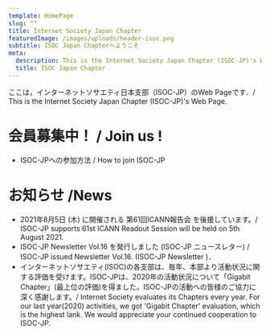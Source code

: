 ```yaml
---
template: HomePage
slug: ""
title: Internet Society Japan Chapter
featuredImage: /images/uploads/header-isoc.png
subtitle: ISOC Japan Chapterへようこそ
meta:
  description: This is the Internet Society Japan Chapter (ISOC-JP)'s Web Page.
  title: ISOC Japan Chapter
---
```

ここは，インターネットソサエティ日本支部（ISOC-JP）のWeb Pageです．/ This is the Internet Society Japan Chapter (ISOC-JP)'s Web Page.

# 会員募集中！ / Join us !

* ISOC-JPへの参加方法 / How to join ISOC-JP

# お知らせ /News

* 2021年8月5日 (木) に開催される 第61回ICANN報告会 を後援しています。/ ISOC-JP supports 61st ICANN Readout Session will be held on 5th August 2021.
* ISOC-JP Newsletter Vol.16 を発行しました (ISOC-JP ニュースレター) / ISOC-JP issued Newsletter Vol.16. (ISOC-JP Newsletter )．
* インターネットソサエティ(ISOC)の各支部は、毎年、本部より活動状況に関する評価を受けます。ISOC-JPは、2020年の活動状況について「Gigabit Chapter」(最上位の評価)を得ました。ISOC-JPの活動への皆様のご協力に深く感謝します。/ Internet Society evaluates its Chapters every year. For our last year(2020) activities, we got 'Gigabit Chapter' evaluation, which is the highest lank. We would appreciate your continued cooperation to ISOC-JP.
